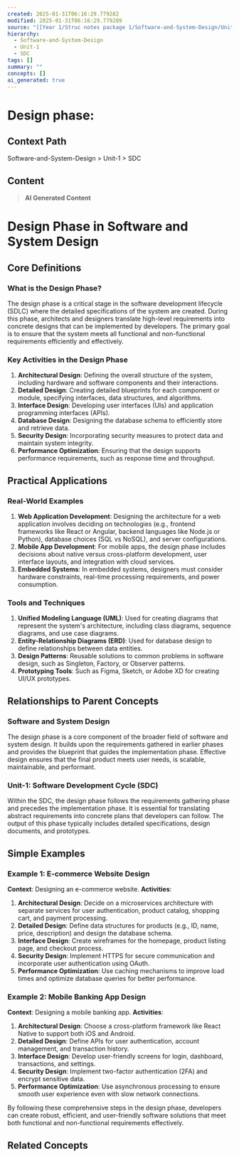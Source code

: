 ```yaml
---
created: 2025-01-31T06:16:29.779282
modified: 2025-01-31T06:16:29.779289
source: "[[Year 1/Struc notes package 1/Software-and-System-Design/Unit-1/SDC/Design-phase/Design-phase]]"
hierarchy:
  - Software-and-System-Design
  - Unit-1
  - SDC
tags: []
summary: ""
concepts: []
ai_generated: true
---
```


# Design phase:

## Context Path
Software-and-System-Design > Unit-1 > SDC

## Content
> **AI Generated Content**
 # Design Phase in Software and System Design

## Core Definitions

### What is the Design Phase?
The design phase is a critical stage in the software development lifecycle (SDLC) where the detailed specifications of the system are created. During this phase, architects and designers translate high-level requirements into concrete designs that can be implemented by developers. The primary goal is to ensure that the system meets all functional and non-functional requirements efficiently and effectively.

### Key Activities in the Design Phase
1. **Architectural Design**: Defining the overall structure of the system, including hardware and software components and their interactions.
2. **Detailed Design**: Creating detailed blueprints for each component or module, specifying interfaces, data structures, and algorithms.
3. **Interface Design**: Developing user interfaces (UIs) and application programming interfaces (APIs).
4. **Database Design**: Designing the database schema to efficiently store and retrieve data.
5. **Security Design**: Incorporating security measures to protect data and maintain system integrity.
6. **Performance Optimization**: Ensuring that the design supports performance requirements, such as response time and throughput.

## Practical Applications

### Real-World Examples
1. **Web Application Development**: Designing the architecture for a web application involves deciding on technologies (e.g., frontend frameworks like React or Angular, backend languages like Node.js or Python), database choices (SQL vs NoSQL), and server configurations.
2. **Mobile App Development**: For mobile apps, the design phase includes decisions about native versus cross-platform development, user interface layouts, and integration with cloud services.
3. **Embedded Systems**: In embedded systems, designers must consider hardware constraints, real-time processing requirements, and power consumption.

### Tools and Techniques
1. **Unified Modeling Language (UML)**: Used for creating diagrams that represent the system's architecture, including class diagrams, sequence diagrams, and use case diagrams.
2. **Entity-Relationship Diagrams (ERD)**: Used for database design to define relationships between data entities.
3. **Design Patterns**: Reusable solutions to common problems in software design, such as Singleton, Factory, or Observer patterns.
4. **Prototyping Tools**: Such as Figma, Sketch, or Adobe XD for creating UI/UX prototypes.

## Relationships to Parent Concepts

### Software and System Design
The design phase is a core component of the broader field of software and system design. It builds upon the requirements gathered in earlier phases and provides the blueprint that guides the implementation phase. Effective design ensures that the final product meets user needs, is scalable, maintainable, and performant.

### Unit-1: Software Development Cycle (SDC)
Within the SDC, the design phase follows the requirements gathering phase and precedes the implementation phase. It is essential for translating abstract requirements into concrete plans that developers can follow. The output of this phase typically includes detailed specifications, design documents, and prototypes.

## Simple Examples

### Example 1: E-commerce Website Design
**Context**: Designing an e-commerce website.
**Activities**:
1. **Architectural Design**: Decide on a microservices architecture with separate services for user authentication, product catalog, shopping cart, and payment processing.
2. **Detailed Design**: Define data structures for products (e.g., ID, name, price, description) and design the database schema.
3. **Interface Design**: Create wireframes for the homepage, product listing page, and checkout process.
4. **Security Design**: Implement HTTPS for secure communication and incorporate user authentication using OAuth.
5. **Performance Optimization**: Use caching mechanisms to improve load times and optimize database queries for better performance.

### Example 2: Mobile Banking App Design
**Context**: Designing a mobile banking app.
**Activities**:
1. **Architectural Design**: Choose a cross-platform framework like React Native to support both iOS and Android.
2. **Detailed Design**: Define APIs for user authentication, account management, and transaction history.
3. **Interface Design**: Develop user-friendly screens for login, dashboard, transactions, and settings.
4. **Security Design**: Implement two-factor authentication (2FA) and encrypt sensitive data.
5. **Performance Optimization**: Use asynchronous processing to ensure smooth user experience even with slow network connections.

By following these comprehensive steps in the design phase, developers can create robust, efficient, and user-friendly software solutions that meet both functional and non-functional requirements effectively.

## Related Concepts
